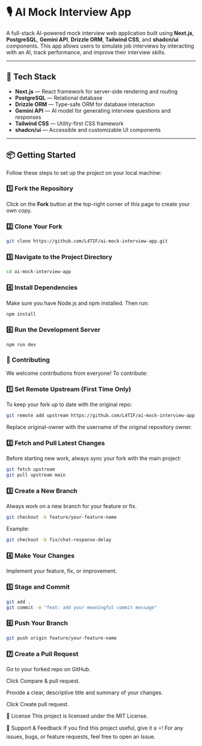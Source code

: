 # 🎙️ AI Mock Interview App

A full-stack AI-powered mock interview web application built using **Next.js**, **PostgreSQL**, **Gemini API**, **Drizzle ORM**, **Tailwind CSS**, and **shadcn/ui** components. This app allows users to simulate job interviews by interacting with an AI, track performance, and improve their interview skills.

---

## 🚀 Tech Stack

- **Next.js** — React framework for server-side rendering and routing  
- **PostgreSQL** — Relational database  
- **Drizzle ORM** — Type-safe ORM for database interaction  
- **Gemini API** — AI model for generating interview questions and responses  
- **Tailwind CSS** — Utility-first CSS framework  
- **shadcn/ui** — Accessible and customizable UI components  

---

## 📦 Getting Started

Follow these steps to set up the project on your local machine:

### 1️⃣ Fork the Repository

Click on the **Fork** button at the top-right corner of this page to create your own copy.

### 2️⃣ Clone Your Fork

```bash
git clone https://github.com/L4TIF/ai-mock-interview-app.git
```

### 3️⃣ Navigate to the Project Directory

```bash
cd ai-mock-interview-app
```

### 4️⃣ Install Dependencies
Make sure you have Node.js and npm installed. Then run:

```bash
npm install
```

### 6️⃣ Run the Development Server

```bash
npm run dev
```

### 🌱 Contributing
We welcome contributions from everyone! To contribute:

### 1️⃣ Set Remote Upstream (First Time Only)
To keep your fork up to date with the original repo:

```bash
git remote add upstream https://github.com/L4TIF/ai-mock-interview-app.git
```

Replace original-owner with the username of the original repository owner.

### 2️⃣ Fetch and Pull Latest Changes
Before starting new work, always sync your fork with the main project:

```bash
git fetch upstream
git pull upstream main
```

### 3️⃣ Create a New Branch
Always work on a new branch for your feature or fix.

```bash
git checkout -b feature/your-feature-name
```

Example:

```bash
git checkout -b fix/chat-response-delay
```

### 4️⃣ Make Your Changes
Implement your feature, fix, or improvement.

### 5️⃣ Stage and Commit

```bash
git add .
git commit -m "feat: add your meaningful commit message"
```

### 6️⃣ Push Your Branch

```bash
git push origin feature/your-feature-name
```

### 7️⃣ Create a Pull Request
Go to your forked repo on GitHub.

Click Compare & pull request.

Provide a clear, descriptive title and summary of your changes.

Click Create pull request.

📃 License
This project is licensed under the MIT License.

📢 Support & Feedback
If you find this project useful, give it a ⭐️!
For any issues, bugs, or feature requests, feel free to open an Issue.


